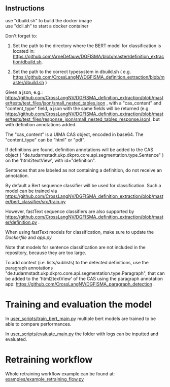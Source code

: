 Instructions
------------

use "dbuild.sh" to build the docker image <br />
use "dcli.sh" to start a docker container

Don't forget to:

1) Set the path to the directory where the BERT model for classification is located in: https://github.com/ArneDefauw/DGFISMA/blob/master/definition_extraction/dbuild.sh. 

2) Set the path to the correct typesystem in dbuild.sh ( e.g. https://github.com/CrossLangNV/DGFISMA_definition_extraction/blob/master/dbuild.sh )

Given a json, e.g.: https://github.com/CrossLangNV/DGFISMA_definition_extraction/blob/master/tests/test_files/json/small_nested_tables.json , with a "cas_content" and "content_type" field, a json with the same fields will be returned (e.g. https://github.com/CrossLangNV/DGFISMA_definition_extraction/blob/master/tests/test_files/response_json/small_nested_tables_response.json), but with definition annotations added. 

The "cas_content" is a UIMA CAS object, encoded in base64. The "content_type" can be "html" or "pdf". 

If definitions are found, definition annotations will be added to the CAS object ( "de.tudarmstadt.ukp.dkpro.core.api.segmentation.type.Sentence" ) on the 'html2textView', with id="definition".

Sentences that are labeled as not containing a definition, do not receive an annotation.

By default a Bert sequence classifier will be used for classification. Such a model can be trained via https://github.com/CrossLangNV/DGFISMA_definition_extraction/blob/master/bert_classifier/src/train.py

However, fastText sequence classifiers are also supported by https://github.com/CrossLangNV/DGFISMA_definition_extraction/blob/master/definition.py .

When using fastText models for classification, make sure to update the <em>Dockerfile</em> and  <em>app.py</em>

Note that models for sentence classification are not included in the repository, because they are too large. 

To add context (i.e. lists/sublists) to the detected definitions, use the paragraph annotations "de.tudarmstadt.ukp.dkpro.core.api.segmentation.type.Paragraph", that can be added to the 'html2textView' of the CAS using the paragraph annotation app: https://github.com/CrossLangNV/DGFISMA_paragraph_detection .

# Training and evaluation the model

In [user_scripts/train_bert_main.py](user_scripts/train_bert_main.py) multiple bert models are trained to be able to compare performances. 

In [user_scripts/evaluate_main.py](user_scripts/evaluate_main.py) the folder with logs can be inputted and evaluated.

# Retraining workflow

Whole retraining workflow example can be found at:
[examples/example_retraining_flow.py](examples/example_retraining_flow.py) 